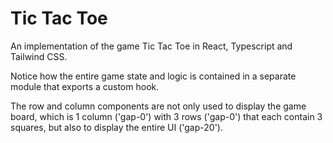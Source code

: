# Tic Tac Toe

An implementation of the game Tic Tac Toe in React, Typescript and Tailwind CSS.

Notice how the entire game state and logic is contained in a separate module that exports a custom hook.

The row and column components are not only used to display the game board, which is 1 column ('gap-0') with 3 rows ('gap-0') that each contain 3 squares, but also to display the entire UI ('gap-20').
